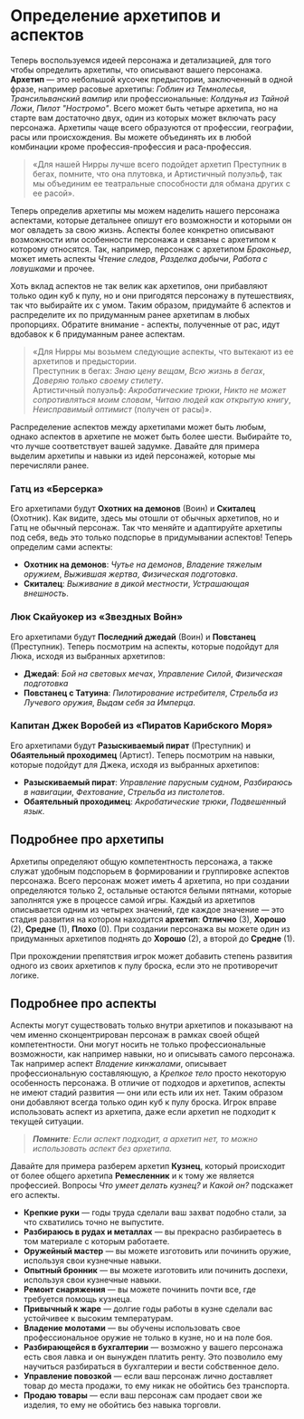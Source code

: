 # Определение архетипов и аспектов

Теперь воспользуемся идеей персонажа и детализацией, для того чтобы определить архетипы, что описывают вашего персонажа. **Архетип** — это небольшой кусочек предыстории, заключенный в одной фразе, например расовые архетипы: _Гоблин из Темнолесья_, _Трансильванский вампир_ или профессиональные: _Колдунья из Тайной Ложи_, _Пилот "Ностромо"_. Всего может быть четыре архетипа, но на старте вам достаточно двух, один из которых может включать расу персонажа. Архетипы чаще всего образуются от профессии, географии, расы или происхождения. Вы можете объединять их в любой комбинации кроме профессия-профессия и раса-профессия.

> «Для нашей Нирры лучше всего подойдет архетип Преступник в бегах, помните, что она плутовка, и Артистичный полуэльф, так мы объединим ее театральные способности для обмана других с ее расой».

Теперь определив архетипы мы можем наделить нашего персонажа аспектами, которые детальнее опишут его возможности и которыми он мог овладеть за свою жизнь. Аспекты более конкретно описывают возможности или особенности персонажа и связаны с архетипом к которому относятся. Так, например, персонаж с архетипом _Браконьер_, может иметь аспекты _Чтение следов_, _Разделка добычи_, _Работа с ловушками_ и прочее.

Хоть вклад аспектов не так велик как архетипов, они прибавляют только один куб к пулу, но и они пригодятся персонажу в путешествиях, так что выбирайте их с умом. Таким образом, придумайте 6 аспектов и распределите их по придуманным ранее архетипам в любых пропорциях. Обратите внимание - аспекты, полученные от рас, идут вдобавок к 6 придуманным ранее аспектам.

> «Для Нирры мы возьмем следующие аспекты, что вытекают из ее архетипов и предыстории.    
Преступник в бегах: _Знаю цену вещам_, _Всю жизнь в бегах_, _Доверяю только своему стилету_.    
Артистичный полуэльф: _Акробатические трюки_, _Никто не может сопротивляться моим словам_, _Читаю людей как открытую книгу_, _Неисправимый оптимист_ (получен от расы)».

Распределение аспектов между архетипами может быть любым, однако аспектов в архетипе не может быть более шести. Выбирайте то, что лучше соответствует вашей задумке. Давайте для примера выделим архетипы и навыки из идей персонажей, которые мы перечисляли ранее.

### Гатц из «Берсерка»
Его архетипами будут **Охотних на демонов** (Воин) и **Скиталец** (Охотник). Как видите, здесь мы отошли от обычных архетипов, но и Гатц не обычный персонаж. Так что меняйте и адаптируйте архетипы под себя, ведь это только подспорье в придумывании аспектов! Теперь определим сами аспекты:
- **Охотник на демонов**: _Чутье на демонов_, _Владение тяжелым оружием_, _Выжившая жертва_, _Физическая подготовка_.
- **Скиталец**: _Выживание в дикой местности_, _Устрашающая внешность_.

### Люк Скайуокер из «Звездных Войн»
Его архетипами будут **Последний джедай** (Воин) и **Повстанец** (Преступник). Теперь посмотрим на аспекты, которые подойдут для Люка, исходя из выбранных архетипов:
- **Джедай**: _Бой на световых мечах_, _Управление Силой_, _Физическая подготовка_
- **Повстанец с Татуина**: _Пилотирование истребителя_, _Стрельба из Лучевого оружия_, _Выдам себя за Имперца_.

### Капитан Джек Воробей из «Пиратов Карибского Моря»
Его архетипами будут **Разыскиваемый пират** (Преступник) и **Обаятельный проходимец** (Артист). Теперь посмотрим на навыки, которые подойдут для Джека, исходя из выбранных архетипов:
- **Разыскиваемый пират**: _Управление парусным судном_, _Разбираюсь в навигации_, _Фехтование_, _Стрельба из пистолетов_.
- **Обаятельный проходимец**: _Акробатические трюки_, _Подвешенный язык_.

## Подробнее про архетипы
Архетипы определяют общую компетентность персонажа, а также служат удобным подспорьем в формировании и группировке аспектов персонажа. Всего персонаж может иметь 4 архетипа, но при создании определяются только 2, остальные остаются белыми пятнами, которые заполнятся уже в процессе самой игры. Каждый из архетипов описывается одним из четырех значений, где каждое значение — это стадия развития на котором находится **архетип**: **Отлично** (3), **Хорошо** (2), **Средне** (1), **Плохо** (0). При создании персонажа вы можете один из придуманных архетипов поднять до **Хорошо** (2), а второй до **Средне** (1).

При прохождении препятствия игрок может добавить степень развития одного из своих архетипов к пулу броска, если это не противоречит логике.

## Подробнее про аспекты
Аспекты могут существовать только внутри архетипов и показывают на чем именно сконцентрирован персонаж в рамках своей общей компетентности. Они могут носить не только профессиональные возможности, как например навыки, но и описывать самого персонажа. Так например аспект _Владение кинжалами_, описывает профессиональную составляющую, а _Крепкое тело_ просто некоторую особенность персонажа. В отличие от подходов и архетипов, аспекты не имеют стадий развития — они или есть или их нет. Таким образом они добавляют всегда только один куб к пулу броска. Игрок вправе использовать аспект из архетипа, даже если архетип не подходит к текущей ситуации.

> _**Помните**: Если аспект подходит, а архетип нет, то можно использовать аспект без архетипа._

Давайте для примера разберем архетип **Кузнец**, который происходит от более общего архетипа **Ремесленник** и к тому же является профессией. Вопросы _Что умеет делать кузнец?_ и _Какой он?_ подскажет его аспекты.

- **Крепкие руки** — годы труда сделали ваш захват подобно стали, за что схватились точно не выпустите.
- **Разбираюсь в рудах и металлах** —  вы прекрасно разбираетесь в том материале с которым работаете.
- **Оружейный мастер** — вы можете изготовить или починить оружие, используя свои кузнечные навыки.
- **Опытный бронник** — вы можете изготовить или починить доспехи, используя свои кузнечные навыки.
- **Ремонт снаряжения** — вы можете починить почти все, где требуется помощь кузнеца.
- **Привычный к жаре** — долгие годы работы в кузне сделали вас устойчивее к высоким температурам.
- **Владение молотами** — вы обучены использовать свое профессиональное оружие не только в кузне, но и на поле боя.
- **Разбирающейся в бухгалтерии** — возможно у вашего персонажа есть своя лавка и он вынужден платить ренту. Это позволило ему научиться разбираться в бухгалтерии и вести собственное дело.
- **Управление повозкой** — если ваш персонаж лично доставляет товар до места продажи, то ему никак не обойтись без транспорта.
- **Продаю товары** — если ваш персонаж сам продает свои же изделия, то ему не обойтись без навыка торговли.
